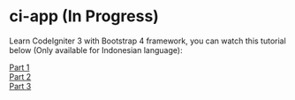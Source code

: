 # ci-app (In Progress)

Learn CodeIgniter 3 with Bootstrap 4 framework, you can watch this tutorial below (Only available for Indonesian language):

[Part 1](https://www.youtube.com/watch?v=dMRCZGGAx74)\
[Part 2](https://www.youtube.com/watch?v=g5JT3EW38KM)\
[Part 3](https://www.youtube.com/watch?v=r-r6IhsE5vg)
